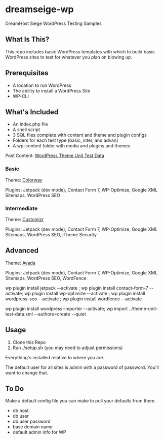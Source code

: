 # dreamseige-wp
DreamHost Siege WordPress Testing Samples

## What Is This?

This repo includes basic WordPress templates with which to build basic WordPress sites to test for whatever you plan on blowing up.

## Prerequisites

* A location to run WordPress
* The ability to install a WordPress Site
* WP-CLI

## What's Included

* An index.php file
* A shell script
* 3 SQL files complete with content and theme and plugin configs
* Folders for each test type (basic, inter, and advan)
* A wp-content folder with media and plugins and themes
			
Post Content: [WordPress Theme Unit Test Data](https://wpcom-themes.svn.automattic.com/demo/theme-unit-test-data.xml)

### Basic

Theme: [Colorway](https://wordpress.org/themes/colorway/)

Plugins: Jetpack (dev mode), Contact Form 7, WP-Optimize, Google XML Sitemaps, WordPress SEO

### Intermediate

Theme: [Customizr](https://wordpress.org/themes/customizr/)

Plugins: Jetpack (dev mode), Contact Form 7, WP-Optimize, Google XML Sitemaps, WordPress SEO, iTheme Security



## Advanced

Theme: [Avada](http://theme-fusion.com/avada/)

Plugins: Jetpack (dev mode), Contact Form 7, WP-Optimize, Google XML Sitemaps, WordPress SEO, WordFence

wp plugin install jetpack --activate ; wp plugin install contact-form-7 --activate; wp plugin install wp-optimize --activate ; wp plugin install wordpress-seo --activate ; wp plugin install wordfence --activate

wp plugin install wordpress-importer --activate; wp import ../theme-unit-test-data.xml --authors=create --quiet

## Usage

1. Clone this Repo
3. Run ./setup.sh (you may need to adjust permissions)

Everything's installed relative to where you are.

The default user for all sites is admin with a password of password. You'll want to change that.

## To Do

Make a default config file you can make to pull your defaults from there.

* db host
* db user
* db user password
* base domain name
* default admin info for WP